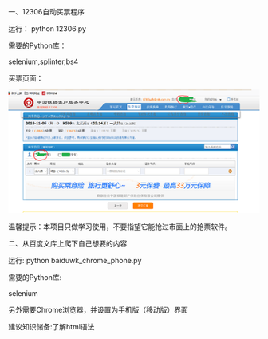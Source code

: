 一、12306自动买票程序

运行： python 12306.py

需要的Python库：

selenium,splinter,bs4

买票页面：

![picture](https://github.com/hzhangamaze/12306/blob/master/images/%E9%80%89%E6%8B%A9%E4%B9%98%E5%AE%A2.PNG)

温馨提示：本项目只做学习使用，不要指望它能抢过市面上的抢票软件。



二、从百度文库上爬下自己想要的内容

运行: python baiduwk_chrome_phone.py

需要的Python库:

selenium

另外需要Chrome浏览器，并设置为手机版（移动版）界面

建议知识储备:了解html语法
